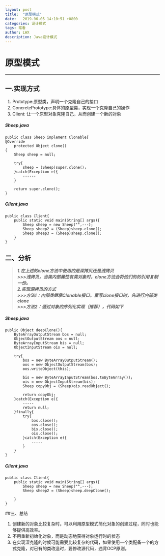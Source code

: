 ```yaml
---
layout: post
title:  "原型模式"
date:   2019-06-05 14:10:51 +0800
categories: 设计模式
tags: 常看
author: LWX
description: Java设计模式
---
```


# 原型模式
---
## 一.实现方式
1. Prototype:原型类，声明一个克隆自己的接口
2. ConcretePrototype:具体的原型类，实现一个克隆自己的操作
3. Client: 让一个原型对象克隆自己，从而创建一个新的对象    

##### Sheep.java
    public class Sheep implement Clonable{
    @Override
		protected Object clone()
	{
		Sheep sheep = null;

		try{
			sheep = (Sheep)super.clone();
		}catch(Exception e){
			------
		}
		
		return super.clone();
	}      

##### Client.java
	public class Client{
		public static void main(String[] args){
			Sheep sheep = new Sheep("",---);
			Sheep sheep2 = (Sheep)sheep.clone();
			Sheep sheep3 = (Sheep)sheep.clone();
		}
	}
## 二、分析
>***1.在上述的clone方法中使用的是深拷贝还是浅拷贝    
>\>>>浅拷贝，当类内部属性有类对象时，clone方法会将他们的的引用复制一份。    
>2.实现深拷贝的方式     
>\>>>方法1：内部类继承Clonable接口。重写clone接口时，先进行内部类clone    
>\>>>方法2：通过对象的序列化实现（推荐），代码如下***    
##### Sheep.java
	public Object deepClone(){
		ByteArrayOutputStream bos = null;
		ObjectOutputStream oos = null;
		ByteArrayInputStream bis = null;
		ObjectInputStream ois = null;

		try{
			bos = new ByteArrayOutputStream();
			oos = new ObjectOutputStream(bos);
			oos.writeObject(this);

			bis = new ByteArrayInputStream(bos.toByteArray());
			ois = new ObjectInputStream(bis);
			Sheep copyObj = (Sheep)ois.readObject();

			return copyObj;
		}catch(Exception e){
			-----
			return null;
		}finally{
			try{
				bos.close();
				oos.close();
				bis.close();
				ois.close();
			}catch(Exception e){
				-----
			}
		}
	}    

##### Client.java
	public class Client{
		public static void main(String[] args){
			Sheep sheep = new Sheep("",---);
			Sheep sheep2 = (Sheep)sheep.deepClone();
			
		}
	}
##三、总结
1. 创建新的对象比较复杂时，可以利用原型模式简化对象的创建过程，同时也能够提供高效率。
2. 不用重新初始化对象，而是动态地获得对象运行时的状态
3. 在实现深克隆的时候可能需要比较复杂的代码，如果使用一个类配备一个的方式克隆，对已有的类改造时，要修改源代码，违背OCP原则。
	
		

